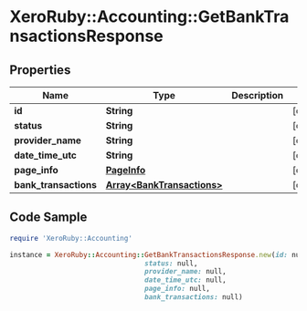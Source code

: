 # XeroRuby::Accounting::GetBankTransactionsResponse

## Properties

Name | Type | Description | Notes
------------ | ------------- | ------------- | -------------
**id** | **String** |  | [optional] 
**status** | **String** |  | [optional] 
**provider_name** | **String** |  | [optional] 
**date_time_utc** | **String** |  | [optional] 
**page_info** | [**PageInfo**](PageInfo.md) |  | [optional] 
**bank_transactions** | [**Array&lt;BankTransactions&gt;**](BankTransactions.md) |  | [optional] 

## Code Sample

```ruby
require 'XeroRuby::Accounting'

instance = XeroRuby::Accounting::GetBankTransactionsResponse.new(id: null,
                                 status: null,
                                 provider_name: null,
                                 date_time_utc: null,
                                 page_info: null,
                                 bank_transactions: null)
```



